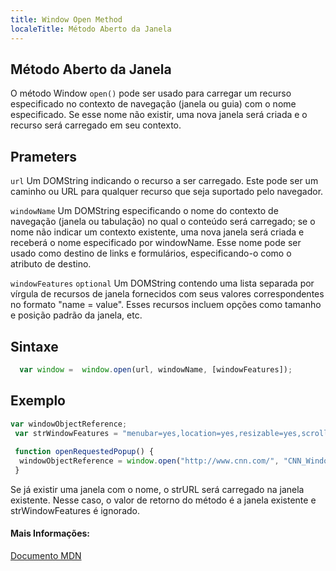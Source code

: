 ```yaml
---
title: Window Open Method
localeTitle: Método Aberto da Janela
---
```

## Método Aberto da Janela

O método Window `open()` pode ser usado para carregar um recurso especificado no contexto de navegação (janela ou guia) com o nome especificado. Se esse nome não existir, uma nova janela será criada e o recurso será carregado em seu contexto.

## Prameters

`url` Um DOMString indicando o recurso a ser carregado. Este pode ser um caminho ou URL para qualquer recurso que seja suportado pelo navegador.

`windowName` Um DOMString especificando o nome do contexto de navegação (janela ou tabulação) no qual o conteúdo será carregado; se o nome não indicar um contexto existente, uma nova janela será criada e receberá o nome especificado por windowName. Esse nome pode ser usado como destino de links e formulários, especificando-o como o atributo de destino.

`windowFeatures` `optional` Um DOMString contendo uma lista separada por vírgula de recursos de janela fornecidos com seus valores correspondentes no formato "name = value". Esses recursos incluem opções como tamanho e posição padrão da janela, etc.

## Sintaxe

```javascript
  var window =  window.open(url, windowName, [windowFeatures]); 
```

## Exemplo

```javascript
var windowObjectReference; 
 var strWindowFeatures = "menubar=yes,location=yes,resizable=yes,scrollbars=yes,status=yes"; 
 
 function openRequestedPopup() { 
  windowObjectReference = window.open("http://www.cnn.com/", "CNN_WindowName", strWindowFeatures); 
 } 
```

Se já existir uma janela com o nome, o strURL será carregado na janela existente. Nesse caso, o valor de retorno do método é a janela existente e strWindowFeatures é ignorado.

#### Mais Informações:

[Documento MDN](https://developer.mozilla.org/en-US/docs/Web/API/Window/open)